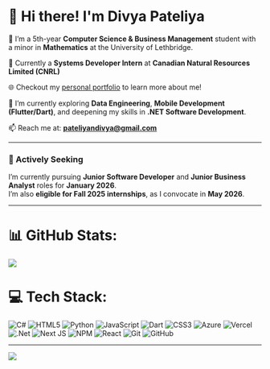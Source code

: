 # 👋 Hi there! I'm Divya Pateliya

🔭 I’m a 5th-year **Computer Science & Business Management** student with a minor in **Mathematics** at the University of Lethbridge.  

💼 Currently a **Systems Developer Intern** at **Canadian Natural Resources Limited (CNRL)**  

🌐 Checkout my [personal portfolio](https://divyacodes.com/) to learn more about me!  

🌱 I’m currently exploring **Data Engineering**, **Mobile Development (Flutter/Dart)**, and deepening my skills in **.NET Software Development**.

📫 Reach me at: **pateliyandivya@gmail.com**

---

### 🎯 Actively Seeking

I’m currently pursuing **Junior Software Developer** and **Junior Business Analyst** roles for **January 2026**.  
I’m also **eligible for Fall 2025 internships**, as I convocate in **May 2026**.

---


# 📊 GitHub Stats:
![](https://nirzak-streak-stats.vercel.app/?user=DibsTHEgreat&theme=dark&hide_border=false)<br/>

# 💻 Tech Stack:
![C#](https://img.shields.io/badge/c%23-%23239120.svg?style=for-the-badge&logo=csharp&logoColor=white) ![HTML5](https://img.shields.io/badge/html5-%23E34F26.svg?style=for-the-badge&logo=html5&logoColor=white) ![Python](https://img.shields.io/badge/python-3670A0?style=for-the-badge&logo=python&logoColor=ffdd54) ![JavaScript](https://img.shields.io/badge/javascript-%23323330.svg?style=for-the-badge&logo=javascript&logoColor=%23F7DF1E) ![Dart](https://img.shields.io/badge/dart-%230175C2.svg?style=for-the-badge&logo=dart&logoColor=white) ![CSS3](https://img.shields.io/badge/css3-%231572B6.svg?style=for-the-badge&logo=css3&logoColor=white) ![Azure](https://img.shields.io/badge/azure-%230072C6.svg?style=for-the-badge&logo=microsoftazure&logoColor=white) ![Vercel](https://img.shields.io/badge/vercel-%23000000.svg?style=for-the-badge&logo=vercel&logoColor=white) ![.Net](https://img.shields.io/badge/.NET-5C2D91?style=for-the-badge&logo=.net&logoColor=white) ![Next JS](https://img.shields.io/badge/Next-black?style=for-the-badge&logo=next.js&logoColor=white) ![NPM](https://img.shields.io/badge/NPM-%23CB3837.svg?style=for-the-badge&logo=npm&logoColor=white) ![React](https://img.shields.io/badge/react-%2320232a.svg?style=for-the-badge&logo=react&logoColor=%2361DAFB) ![Git](https://img.shields.io/badge/git-%23F05033.svg?style=for-the-badge&logo=git&logoColor=white) ![GitHub](https://img.shields.io/badge/github-%23121011.svg?style=for-the-badge&logo=github&logoColor=white)

---
[![](https://visitcount.itsvg.in/api?id=DibsTHEgreat&icon=0&color=0)](https://visitcount.itsvg.in)


<!-- Proudly created with GPRM ( https://gprm.itsvg.in ) -->
